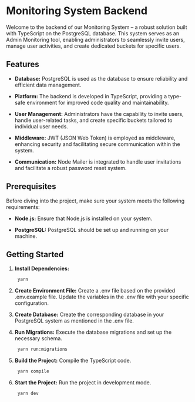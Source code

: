 # Monitoring System Backend

Welcome to the backend of our Monitoring System – a robust solution built with TypeScript on the PostgreSQL database. This system serves as an Admin Monitoring tool, enabling administrators to seamlessly invite users, manage user activities, and create dedicated buckets for specific users.

## Features

- **Database:** PostgreSQL is used as the database to ensure reliability and efficient data management.

- **Platform:** The backend is developed in TypeScript, providing a type-safe environment for improved code quality and maintainability.

- **User Management:** Administrators have the capability to invite users, handle user-related tasks, and create specific buckets tailored to individual user needs.

- **Middleware:** JWT (JSON Web Token) is employed as middleware, enhancing security and facilitating secure communication within the system.

- **Communication:** Node Mailer is integrated to handle user invitations and facilitate a robust password reset system.

## Prerequisites

Before diving into the project, make sure your system meets the following requirements:

- **Node.js:** Ensure that Node.js is installed on your system.

- **PostgreSQL:** PostgreSQL should be set up and running on your machine.

## Getting Started

1. **Install Dependencies:**

   ```bash
    yarn
   ```

2. **Create Environment File:**
   Create a .env file based on the provided .env.example file. Update the variables in the .env file with your specific configuration.

3. **Create Database:**
   Create the corresponding database in your PostgreSQL system as mentioned in the .env file.

4. **Run Migrations:**
   Execute the database migrations and set up the necessary schema.

   ```bash
    yarn run:migrations
   ```

5. **Build the Project:**
   Compile the TypeScript code.

   ```bash
    yarn compile
   ```

6. **Start the Project:**
   Run the project in development mode.
    ```bash
     yarn dev
    ```
